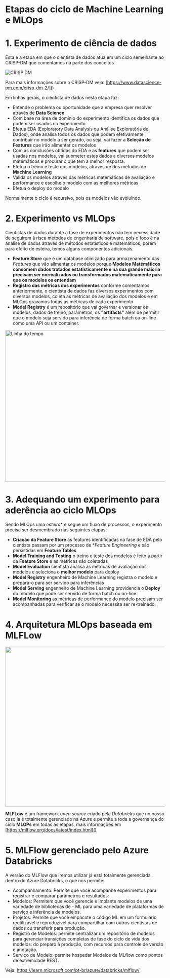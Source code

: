 # Etapas do ciclo de Machine Learning e **MLOps**

# 1.  Experimento de ciência de dados

Esta é a etapa em que o cientista de dados atua em um ciclo semelhante ao CRISP-DM que comentamos na parte dos conceitos

<IMG  src="https://www.datascience-pm.com/wp-content/uploads/2021/02/CRISP-DM.png"  alt="CRISP DM"/>


Para mais informações sobre o CRISP-DM veja: [https://www.datascience-pm.com/crisp-dm-2/]()


Em linhas gerais, o cientista de dados nesta etapa faz:
- Entende o problema ou oportunidade que a empresa quer resolver através de **Data Science**
- Com base na área de domínio do experimento identifica os dados que podem ser usados no experimento
- Efetua EDA (Exploratory Data Analysis ou Análise Exploratória de Dados), onde analisa todos os dados que podem efetivamente contribuir no modelo a ser gerado, ou seja, vai fazer a **Seleção de Features** que irão alimentar os modelos
- Com as conclusões obtidas do EDA e as **features** que podem ser usadas nos modelos, vai submeter estes dados a diversos modelos matemáticos e procurar o que tem a melhor resposta.
- Efetua o treino e teste dos modelos, através de dos métodos de **Machine Learning** 
- Valida os modelos através das métricas matemáticas de avaliação e performance e escolhe o modelo com as melhores métricas
- Efetua o deploy do modelo

Normalmente o ciclo é recursivo, pois os modelos vão evoluindo.

# 2. Experimento vs MLOps

Cientistas de dados durante a fase de experimentos não tem necessidade de seguirem à risca métodos de engenharia de software, pois o foco é na análise de dados através de métodos estatísticos e matemáticos, porém para efeito de esteira, temos alguns componentes adicionais.

- **Feature Store** que é um database otimizado para armazenamento das *Features* que vão alimentar os modelos porque **Modelos Matémáticos consomem dados tratados estatisticamente e na sua grande maioria precisam ser normalizados ou transformados matematicamente para que os modelos os entendam**
- **Registro das métricas dos experimentos** conforme comentamos anteriormente, o cientista de dados faz diversos experimentos com diversos modelos, coleta as métricas de avaliação dos modelos e em MLOps gravamos todas as métricas de cada experimento
- **Model Registry** é um repositório que vai governar e versionar os modelos, dados de treino, parâmetros, os **"artifacts"** além de permitir que o modelo seja servido para inferência de forma batch ou on-line como uma API ou um container. 

<B style="font-weight:normal"  id="docs-internal-guid-31451edb-7fff-52de-65fc-0baa459b81d6"><IMG  width="723px;"  height="478px;"  src="https://lh4.googleusercontent.com/Qjq0Tdt_3LWi1_ldq03DHP7FEfC5dLOUBCwjGPIo-liPULYxhE2WbNRPQld4GC67ILbunDlUUXz86mKwu-vZVFP8HrNhioHkQf-kAhLf1qbtbMhoaZ3bENZu5dn5SZxkGNHac1P_UVuYlc_EkthHL3L4OB9WTQZosqfu-TVWuDRbAHE70FN6yhBEdp-3-fcX=nw"  alt="Linha do tempo"/></B>

# 3. Adequando um experimento para aderência ao ciclo MLOps

Sendo MLOps uma *esteira** e segue um fluxo de processos, o experimento precisa ser desmembrado nas seguintes etapas:

- **Criação da Feature Store** as features identificadas na fase de EDA pelo cientista passam por um processo de **Feature Engineering* e são persistidas em **Feature Tables**
- **Model Training and Testing** o treino e teste dos modelos é feito a partir da **Feature Store** e as métricas são coletadas
- **Model Evaluation** cientista analisa as métricas de avaliação dos modelos e seleciona o **melhor modelo** para deploy
- **Model Registry** engenheiro de Machine Learning registra o modelo e prepara-o para ser servido para inferências
- **Model Serving** engenheiro de Machine Learning providencia o **Deploy** do modelo que pode ser servido de forma batch ou on-line.
- **Model Monitoring** as métricas de performance do modelo precisam ser acompanhadas para verificar se o modelo necessita ser re-treinado.


# 4. Arquitetura MLOps baseada em **MLFLow**

<B style="font-weight:normal"  id="docs-internal-guid-034922d5-7fff-c249-ec0c-dab0e2e87026"><IMG  width="960px;"  height="504px;"  src="https://lh6.googleusercontent.com/OZdoaxYvMQiu_cLNguQZxIL9hZnj5lOKvS2w2Vhp89wl2NCECxScqvm2VB6hNhTxcUOmRupJlkB8kxSCCfvJD-9HyZJyStTaTfCIWVAXp9qSacJB-7pwtKNkbW-wolKUIugE0JgaYVlPq0hIUA_t6UFZlgLywjJXnt2jny08DicyRbQyVcbRGa2ODHSM2k--=nw"/></B>

**MLFLow** é um framework *open source* criado pela *Databricks* que no nosso caso já é totalmente gerenciado na Azure e permite a toda a governança do ciclo **MLOPs** em todas as etapas, mais informações em [https://mlflow.org/docs/latest/index.html]()

# 5. MLFlow gerenciado pelo Azure Databricks

A versão do MLFlow que iremos utilizar já está totalmente gerenciada dentro do Azure Databricks, o que nos permite:

- Acompanhamento: Permite que você acompanhe experimentos para registrar e comparar parâmetros e resultados:
- Modelos: Permitem que você gerencie e implante modelos de uma variedade de bibliotecas de - ML para uma variedade de plataformas de serviço e inferência de modelos.
- Projetos: Permite que você empacote o código ML em um formulário reutilizável e reproduzível para compartilhar com outros cientistas de dados ou transferir para produção.
- Registro de Modelos: permite centralizar um repositório de modelos para gerenciar transições completas de fase do ciclo de vida dos modelos: do preparo à produção, com recursos para controle de versão e anotação.
- Serviço de Modelo: permite hospedar Modelos de MLflow como pontos de extremidade REST.

Veja: https://learn.microsoft.com/pt-br/azure/databricks/mlflow/



